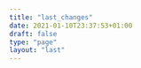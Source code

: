 ```yaml
---
title: "last_changes"
date: 2021-01-10T23:37:53+01:00
draft: false
type: "page"
layout: "last"
---
```

